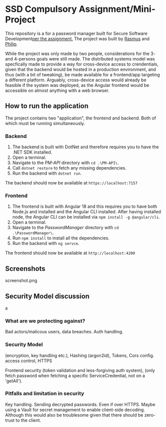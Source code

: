 # SSD Compulsory Assignment/Mini-Project

This repository is a for a password manager built for Secure Software Development[per the assignment.](https://rpede.github.io/SecureSoftwareDevelopment/assignments/mini-project)
The project was built by [Rasmus](https://github.com/sandbxk) and [Philip](https://github.com/philezad).

While the project was only made by two people, considerations for the 3- and 4-persons goals were still made. The distributed systems model was specfically made to provide a way for cross-device access to crendentials, given that the backend would be hosted in a production environment, and thus (with a bit of tweaking), be made available for a frontend/app targeting a different platform. Arguably, cross-device access would already be feasible if the system was deployed, as the Angular frontend would be accessible on almost anything with a web browser.

## How to run the application

The project contains two "application", the frontend and backend. Both of which must be running simultaneously.

### Backend

1. The backend is built with DotNet and therefore requires you to have the .NET SDK installed.
2. Open a terminal.
3. Navigate to the *PM-API* directory with `cd .\PM-API\`.
4. Call `dotnet restore` to fetch any missing dependencies.
5. Run the backend with `dotnet run`.

The backend should now be available at `https://localhost:7157`

### Frontend

1. The frontend is built with Angular 18 and this requires you to have both Node.js and installed and the Angular CLI installed. After having installed node, the Angular CLI can be installed via `npm install -g @angular/cli`.
2. Open a terminal.
3. Navigate to the *PasswordManager* directory with `cd .\PasswordManager\`.
4. Run `npm install` to install all the dependencies.
5. Run the backend with `ng servce`.

The frontend should now be available at `http://localhost:4200`

## Screenshots

screenshot.png

## Security Model discussion

a

### What are we protecting against?

Bad actors/malicous users, data breaches.
Auth handling.

### Security Model

(encryption, key handling etc.),
Hashing (argon2id),
Tokens,
Cors config.
access control,
HTTPS

Frontend security
(token validation and less-forgiving auth system),
(only fetch password when fetching a specific ServiceCredential, not on a 'getAll').

### Pitfalls and limitation in security

Key handling.
Sending decrypted passwords. Even if over HTTPS. Maybe using a Vault for secret management to enable client-side decoding. Although this would also be troublesome given that there should be zero-trust to the client.
